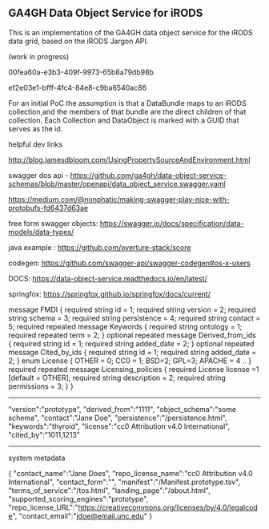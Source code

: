 ## GA4GH Data Object Service for iRODS

This is an implementation of the GA4GH data object service for the iRODS data grid, based on the iRODS Jargon API.

(work in progress)

00fea60a-e3b3-409f-9973-65b8a79db98b

ef2e03e1-bfff-4fc4-84e8-c9ba6540ac86

For an initial PoC the assumption is that a DataBundle maps to an iRODS collection,and the members of that bundle are the direct
children of that collection. Each Collection and DataObject is marked with a GUID that serves as the id.

helpful dev links


http://blog.jamesdbloom.com/UsingPropertySourceAndEnvironment.html

swagger dos api - https://github.com/ga4gh/data-object-service-schemas/blob/master/openapi/data_object_service.swagger.yaml

https://medium.com/@nonphatic/making-swagger-play-nice-with-protobufs-fd6437d63ae

free form swagger objects: https://swagger.io/docs/specification/data-models/data-types/

java example : https://github.com/overture-stack/score

codegen: https://github.com/swagger-api/swagger-codegen#os-x-users

DOCS: https://data-object-service.readthedocs.io/en/latest/

springfox: https://springfox.github.io/springfox/docs/current/

message FMDI {
 required string id = 1;
 required string version = 2;
 required string schema = 3;
 required string persistence = 4;
 required string contact = 5;
 required repeated message Keywords {
   required string ontology = 1;
   required repeated term = 2;
 }
 optional repeated message Derived_from_ids {
   required string id = 1;
   required string added_date = 2;
 }
 optional repeated message Cited_by_ids {
   required string id = 1;
   required string added_date = 2;
 }
 enum License {
    OTHER = 0;
    CC0 = 1;
    BSD=2;
   GPL=3;
   APACHE = 4
  ..
}
required repeated message Licensing_policies {
   required License license =1 [default = OTHER];
   required string description = 2;
   required string permissions = 3;
 }
}


------------

"version":"prototype",
  "derived_from":"1111",
  "object_schema":"some schema",
  "contact":"Jane Doe",
  "persistence":"/persistence.html",
  "keywords":"thyroid",
  "license":"cc0 Attribution v4.0 International",
  "cited_by":"1011,1213"
  
  
  -----------
  system metadata
  
  {
    "contact_name":"Jane Does",
    "repo_license_name":"cc0 Attribution v4.0 International",
    "contact_form":"",
    "manifest":"/Manifest.prototype.tsv",
    "terms_of_service":"/tos.html",
    "landing_page":"/about.html",
    "supported_scoring_engines":"prototype",
    "repo_license_URL":"https://creativecommons.org/licenses/by/4.0/legalcode",
    "contact_email":"jdoe@email.unc.edu"
}
  
  
 


